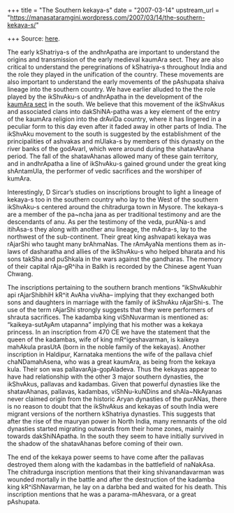 +++
title = "The Southern kekaya-s"
date = "2007-03-14"
upstream_url = "https://manasataramgini.wordpress.com/2007/03/14/the-southern-kekaya-s/"

+++
Source: [here](https://manasataramgini.wordpress.com/2007/03/14/the-southern-kekaya-s/).

The early kShatriya-s of the andhrApatha are important to understand the origins and transmission of the early medieval kaumAra sect. They are also critical to understand the peregrinations of kShatriya-s throughout India and the role they played in the unification of the country. These movements are also important to understand the early movements of the pAshupata shaiva lineage into the southern country. We have earlier alluded to the the role played by the ikShvAku-s of andhrApatha in the development of the [kaumAra sect](http://manasataramgini.wordpress.com/2005/10/royal-kumara-worshippers.html) in the south. We believe that this movement of the ikShvAkus and associated clans into dakShiNA-patha was a key element of the entry of the kaumAra religion into the drAviDa country, where it has lingered in a peculiar form to this day even after it faded away in other parts of India. The ikShvAku movement to the south is suggested by the establishment of the principalities of ashvakas and mUlaka-s by members of this dynasty on the river banks of the godAvarI, which were around during the shatavAhana period. The fall of the shatavAhanas allowed many of these gain territory, and in andhrApatha a line of ikShvAku-s gained ground under the great king shAntamUla, the performer of vedic sacrifices and the worshiper of kumAra.

Interestingly, D Sircar’s studies on inscriptions brought to light a lineage of kekaya-s too in the southern country who lay to the West of the southern ikShvAku-s centered around the chitradurga town in Mysore. The kekaya-s are a member of the pa\~ncha jana as per traditional testimony and are the descendants of anu. As per the testimony of the veda, purANa-s and itihAsa-s they along with another anu lineage, the mAdra-s, lay to the northwest of the sub-continent. Their great king ashvapati kekaya was rAjarShi who taught many brAhmaNas. The rAmAyaNa mentions them as in-laws of dasharatha and allies of the ikShvAku-s who helped bharata and his sons takSha and puShkala in the wars against the gandharas. The memory of their capital rAja-gR^iha in Balkh is recorded by the Chinese agent Yuan Chwang.

The inscriptions pertaining to the southern branch mentions “ikShvAkubhir api rAjarShibhiH kR^it AvAha vivAha– implying that they exchanged both sons and daughters in marriage with the family of ikShvAku rAjarShi-s. The use of the term rAjarShi strongly suggests that they were performers of shrauta sacrifices. The kadamba king viShNuvarman is mentioned as: “kaikeya-sutAyAm utapanna” implying that his mother was a kekaya princess. In an inscription from 470 CE we have the statement that the queen of the kadambas, wife of king mR^igeshavarman, is kaikeya mahAkula prasUtA (born in the noble family of the kekayas). Another inscription in Haldipur, Karnataka mentions the wife of the pallava chief chaNDamahAsena, who was a great kaumAra, as being from the kekaya kula. Their son was pallavarAja-gopAladeva. Thus the kekayas appear to have had relationship with the other 3 major southern dynasties, the ikShvAkus, pallavas and kadambas. Given that powerful dynasties like the shatavAhanas, pallavas, kadambas, viShNu-kuNDins and shAla\~NkAyanas never claimed origin from the historic Aryan dynasties of the purANas, there is no reason to doubt that the ikShvAkus and kekayas of south India were migrant versions of the northern kShatriya dynasties. This suggests that after the rise of the mauryan power in North India, many remnants of the old dynasties started migrating outwards from their home zones, mainly towards dakShiNApatha. In the south they seem to have initially survived in the shadow of the shatavAhanas before coming of their own.

The end of the kekaya power seems to have come after the pallavas destroyed them along with the kadambas in the battlefield of naNakAsa. The chitradurga inscription mentions that their king shivanandavarman was wounded mortally in the battle and after the destruction of the kadamba king kR^iShNavarman, he lay on a darbha bed and waited for his death. This inscription mentions that he was a parama-mAhesvara, or a great pAshupata.

